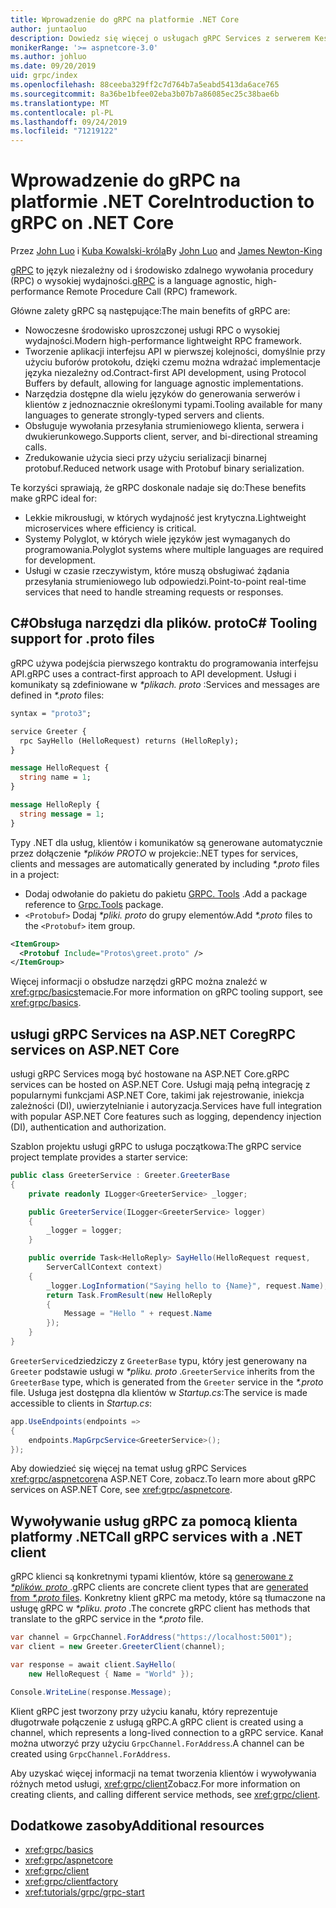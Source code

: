 ```yaml
---
title: Wprowadzenie do gRPC na platformie .NET Core
author: juntaoluo
description: Dowiedz się więcej o usługach gRPC Services z serwerem Kestrel i stosem ASP.NET Core.
monikerRange: '>= aspnetcore-3.0'
ms.author: johluo
ms.date: 09/20/2019
uid: grpc/index
ms.openlocfilehash: 88ceeba329ff2c7d764b7a5eabd5413da6ace765
ms.sourcegitcommit: 8a36be1bfee02eba3b07b7a86085ec25c38bae6b
ms.translationtype: MT
ms.contentlocale: pl-PL
ms.lasthandoff: 09/24/2019
ms.locfileid: "71219122"
---
```

# <a name="introduction-to-grpc-on-net-core"></a><span data-ttu-id="692e4-103">Wprowadzenie do gRPC na platformie .NET Core</span><span class="sxs-lookup"><span data-stu-id="692e4-103">Introduction to gRPC on .NET Core</span></span>

<span data-ttu-id="692e4-104">Przez [John Luo](https://github.com/juntaoluo) i [Kuba Kowalski-króla](https://twitter.com/jamesnk)</span><span class="sxs-lookup"><span data-stu-id="692e4-104">By [John Luo](https://github.com/juntaoluo) and [James Newton-King](https://twitter.com/jamesnk)</span></span>

<span data-ttu-id="692e4-105">[gRPC](https://grpc.io/docs/guides/) to język niezależny od i środowisko zdalnego wywołania procedury (RPC) o wysokiej wydajności.</span><span class="sxs-lookup"><span data-stu-id="692e4-105">[gRPC](https://grpc.io/docs/guides/) is a language agnostic, high-performance Remote Procedure Call (RPC) framework.</span></span>

<span data-ttu-id="692e4-106">Główne zalety gRPC są następujące:</span><span class="sxs-lookup"><span data-stu-id="692e4-106">The main benefits of gRPC are:</span></span>
* <span data-ttu-id="692e4-107">Nowoczesne środowisko uproszczonej usługi RPC o wysokiej wydajności.</span><span class="sxs-lookup"><span data-stu-id="692e4-107">Modern high-performance lightweight RPC framework.</span></span>
* <span data-ttu-id="692e4-108">Tworzenie aplikacji interfejsu API w pierwszej kolejności, domyślnie przy użyciu buforów protokołu, dzięki czemu można wdrażać implementacje języka niezależny od.</span><span class="sxs-lookup"><span data-stu-id="692e4-108">Contract-first API development, using Protocol Buffers by default, allowing for language agnostic implementations.</span></span>
* <span data-ttu-id="692e4-109">Narzędzia dostępne dla wielu języków do generowania serwerów i klientów z jednoznacznie określonymi typami.</span><span class="sxs-lookup"><span data-stu-id="692e4-109">Tooling available for many languages to generate strongly-typed servers and clients.</span></span>
* <span data-ttu-id="692e4-110">Obsługuje wywołania przesyłania strumieniowego klienta, serwera i dwukierunkowego.</span><span class="sxs-lookup"><span data-stu-id="692e4-110">Supports client, server, and bi-directional streaming calls.</span></span>
* <span data-ttu-id="692e4-111">Zredukowanie użycia sieci przy użyciu serializacji binarnej protobuf.</span><span class="sxs-lookup"><span data-stu-id="692e4-111">Reduced network usage with Protobuf binary serialization.</span></span>

<span data-ttu-id="692e4-112">Te korzyści sprawiają, że gRPC doskonale nadaje się do:</span><span class="sxs-lookup"><span data-stu-id="692e4-112">These benefits make gRPC ideal for:</span></span>
* <span data-ttu-id="692e4-113">Lekkie mikrousługi, w których wydajność jest krytyczna.</span><span class="sxs-lookup"><span data-stu-id="692e4-113">Lightweight microservices where efficiency is critical.</span></span>
* <span data-ttu-id="692e4-114">Systemy Polyglot, w których wiele języków jest wymaganych do programowania.</span><span class="sxs-lookup"><span data-stu-id="692e4-114">Polyglot systems where multiple languages are required for development.</span></span>
* <span data-ttu-id="692e4-115">Usługi w czasie rzeczywistym, które muszą obsługiwać żądania przesyłania strumieniowego lub odpowiedzi.</span><span class="sxs-lookup"><span data-stu-id="692e4-115">Point-to-point real-time services that need to handle streaming requests or responses.</span></span>

## <a name="c-tooling-support-for-proto-files"></a><span data-ttu-id="692e4-116">C#Obsługa narzędzi dla plików. proto</span><span class="sxs-lookup"><span data-stu-id="692e4-116">C# Tooling support for .proto files</span></span>

<span data-ttu-id="692e4-117">gRPC używa podejścia pierwszego kontraktu do programowania interfejsu API.</span><span class="sxs-lookup"><span data-stu-id="692e4-117">gRPC uses a contract-first approach to API development.</span></span> <span data-ttu-id="692e4-118">Usługi i komunikaty są zdefiniowane w  *\*plikach. proto* :</span><span class="sxs-lookup"><span data-stu-id="692e4-118">Services and messages are defined in *\*.proto* files:</span></span>

```protobuf
syntax = "proto3";

service Greeter {
  rpc SayHello (HelloRequest) returns (HelloReply);
}

message HelloRequest {
  string name = 1;
}

message HelloReply {
  string message = 1;
}
```

<span data-ttu-id="692e4-119">Typy .NET dla usług, klientów i komunikatów są generowane automatycznie przez dołączenie  *\*plików PROTO* w projekcie:</span><span class="sxs-lookup"><span data-stu-id="692e4-119">.NET types for services, clients and messages are automatically generated by including *\*.proto* files in a project:</span></span>

* <span data-ttu-id="692e4-120">Dodaj odwołanie do pakietu do pakietu [GRPC. Tools](https://www.nuget.org/packages/Grpc.Tools/) .</span><span class="sxs-lookup"><span data-stu-id="692e4-120">Add a package reference to [Grpc.Tools](https://www.nuget.org/packages/Grpc.Tools/) package.</span></span>
* <span data-ttu-id="692e4-121">`<Protobuf>` Dodaj  *\*pliki. proto* do grupy elementów.</span><span class="sxs-lookup"><span data-stu-id="692e4-121">Add *\*.proto* files to the `<Protobuf>` item group.</span></span>

```xml
<ItemGroup>
  <Protobuf Include="Protos\greet.proto" />
</ItemGroup>
```

<span data-ttu-id="692e4-122">Więcej informacji o obsłudze narzędzi gRPC można znaleźć w <xref:grpc/basics>temacie.</span><span class="sxs-lookup"><span data-stu-id="692e4-122">For more information on gRPC tooling support, see <xref:grpc/basics>.</span></span>

## <a name="grpc-services-on-aspnet-core"></a><span data-ttu-id="692e4-123">usługi gRPC Services na ASP.NET Core</span><span class="sxs-lookup"><span data-stu-id="692e4-123">gRPC services on ASP.NET Core</span></span>

<span data-ttu-id="692e4-124">usługi gRPC Services mogą być hostowane na ASP.NET Core.</span><span class="sxs-lookup"><span data-stu-id="692e4-124">gRPC services can be hosted on ASP.NET Core.</span></span> <span data-ttu-id="692e4-125">Usługi mają pełną integrację z popularnymi funkcjami ASP.NET Core, takimi jak rejestrowanie, iniekcja zależności (DI), uwierzytelnianie i autoryzacja.</span><span class="sxs-lookup"><span data-stu-id="692e4-125">Services have full integration with popular ASP.NET Core features such as logging, dependency injection (DI), authentication and authorization.</span></span>

<span data-ttu-id="692e4-126">Szablon projektu usługi gRPC to usługa początkowa:</span><span class="sxs-lookup"><span data-stu-id="692e4-126">The gRPC service project template provides a starter service:</span></span>

```csharp
public class GreeterService : Greeter.GreeterBase
{
    private readonly ILogger<GreeterService> _logger;

    public GreeterService(ILogger<GreeterService> logger)
    {
        _logger = logger;
    }

    public override Task<HelloReply> SayHello(HelloRequest request,
        ServerCallContext context)
    {
        _logger.LogInformation("Saying hello to {Name}", request.Name);
        return Task.FromResult(new HelloReply 
        {
            Message = "Hello " + request.Name
        });
    }
}
```

<span data-ttu-id="692e4-127">`GreeterService`dziedziczy z `GreeterBase` typu, który jest generowany na `Greeter` podstawie usługi w  *\*pliku. proto* .</span><span class="sxs-lookup"><span data-stu-id="692e4-127">`GreeterService` inherits from the `GreeterBase` type, which is generated from the `Greeter` service in the *\*.proto* file.</span></span> <span data-ttu-id="692e4-128">Usługa jest dostępna dla klientów w *Startup.cs*:</span><span class="sxs-lookup"><span data-stu-id="692e4-128">The service is made accessible to clients in *Startup.cs*:</span></span>

```csharp
app.UseEndpoints(endpoints =>
{
    endpoints.MapGrpcService<GreeterService>();
});
```

<span data-ttu-id="692e4-129">Aby dowiedzieć się więcej na temat usług gRPC Services <xref:grpc/aspnetcore>na ASP.NET Core, zobacz.</span><span class="sxs-lookup"><span data-stu-id="692e4-129">To learn more about gRPC services on ASP.NET Core, see <xref:grpc/aspnetcore>.</span></span>

## <a name="call-grpc-services-with-a-net-client"></a><span data-ttu-id="692e4-130">Wywoływanie usług gRPC za pomocą klienta platformy .NET</span><span class="sxs-lookup"><span data-stu-id="692e4-130">Call gRPC services with a .NET client</span></span>

<span data-ttu-id="692e4-131">gRPC klienci są konkretnymi typami klientów, które są [generowane z  *\*plików. proto* ](xref:grpc/basics#generated-c-assets).</span><span class="sxs-lookup"><span data-stu-id="692e4-131">gRPC clients are concrete client types that are [generated from *\*.proto* files](xref:grpc/basics#generated-c-assets).</span></span> <span data-ttu-id="692e4-132">Konkretny klient gRPC ma metody, które są tłumaczone na usługę gRPC w  *\*pliku. proto* .</span><span class="sxs-lookup"><span data-stu-id="692e4-132">The concrete gRPC client has methods that translate to the gRPC service in the *\*.proto* file.</span></span>

```csharp
var channel = GrpcChannel.ForAddress("https://localhost:5001");
var client = new Greeter.GreeterClient(channel);

var response = await client.SayHello(
    new HelloRequest { Name = "World" });

Console.WriteLine(response.Message);
```

<span data-ttu-id="692e4-133">Klient gRPC jest tworzony przy użyciu kanału, który reprezentuje długotrwałe połączenie z usługą gRPC.</span><span class="sxs-lookup"><span data-stu-id="692e4-133">A gRPC client is created using a channel, which represents a long-lived connection to a gRPC service.</span></span> <span data-ttu-id="692e4-134">Kanał można utworzyć przy użyciu `GrpcChannel.ForAddress`.</span><span class="sxs-lookup"><span data-stu-id="692e4-134">A channel can be created using `GrpcChannel.ForAddress`.</span></span>

<span data-ttu-id="692e4-135">Aby uzyskać więcej informacji na temat tworzenia klientów i wywoływania różnych metod usługi, <xref:grpc/client>Zobacz.</span><span class="sxs-lookup"><span data-stu-id="692e4-135">For more information on creating clients, and calling different service methods, see <xref:grpc/client>.</span></span>

## <a name="additional-resources"></a><span data-ttu-id="692e4-136">Dodatkowe zasoby</span><span class="sxs-lookup"><span data-stu-id="692e4-136">Additional resources</span></span>

* <xref:grpc/basics>
* <xref:grpc/aspnetcore>
* <xref:grpc/client>
* <xref:grpc/clientfactory>
* <xref:tutorials/grpc/grpc-start>
